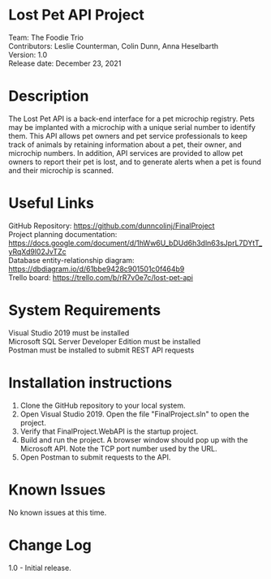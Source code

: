 # Lost Pet API Project

Team: The Foodie Trio  
Contributors: Leslie Counterman, Colin Dunn, Anna Heselbarth  
Version: 1.0  
Release date: December 23, 2021 

# Description

The Lost Pet API is a back-end interface for a pet microchip registry.
Pets may be implanted with a microchip with a unique serial number to identify them.
This API allows pet owners and pet service professionals to keep track of animals
by retaining information about a pet, their owner, and microchip numbers.
In addition, API services are provided to allow pet owners to report their pet
is lost, and to generate alerts when a pet is found and their microchip is scanned.

# Useful Links

GitHub Repository: https://github.com/dunncolinj/FinalProject  
Project planning documentation: https://docs.google.com/document/d/1hWw6U_bDUd6h3dln63sJprL7DYtT_yRqXd9l02JvTZc  
Database entity-relationship diagram: https://dbdiagram.io/d/61bbe9428c901501c0f464b9  
Trello board: https://trello.com/b/rR7v0e7c/lost-pet-api  


# System Requirements

Visual Studio 2019 must be installed  
Microsoft SQL Server Developer Edition must be installed  
Postman must be installed to submit REST API requests  

# Installation instructions

1. Clone the GitHub repository to your local system.
2. Open Visual Studio 2019. Open the file "FinalProject.sln" to open the project.
3. Verify that FinalProject.WebAPI is the startup project.
4. Build and run the project. A browser window should pop up with the Microsoft API. Note the TCP port number used by the URL.
5. Open Postman to submit requests to the API.

# Known Issues

No known issues at this time.

# Change Log

1.0 - Initial release.
